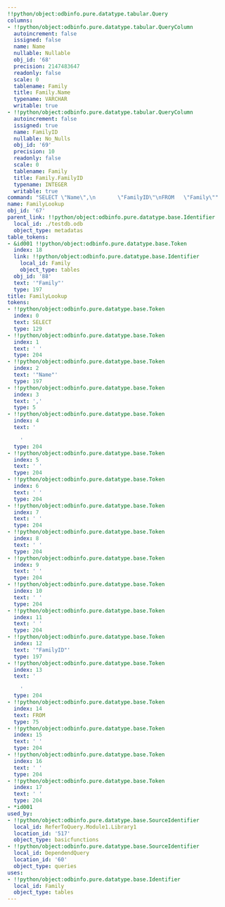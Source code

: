 ```yaml
---
!!python/object:odbinfo.pure.datatype.tabular.Query
columns:
- !!python/object:odbinfo.pure.datatype.tabular.QueryColumn
  autoincrement: false
  issigned: false
  name: Name
  nullable: Nullable
  obj_id: '68'
  precision: 2147483647
  readonly: false
  scale: 0
  tablename: Family
  title: Family.Name
  typename: VARCHAR
  writable: true
- !!python/object:odbinfo.pure.datatype.tabular.QueryColumn
  autoincrement: false
  issigned: true
  name: FamilyID
  nullable: No_Nulls
  obj_id: '69'
  precision: 10
  readonly: false
  scale: 0
  tablename: Family
  title: Family.FamilyID
  typename: INTEGER
  writable: true
command: "SELECT \"Name\",\n       \"FamilyID\"\nFROM   \"Family\""
name: FamilyLookup
obj_id: '67'
parent_link: !!python/object:odbinfo.pure.datatype.base.Identifier
  local_id: ./testdb.odb
  object_type: metadatas
table_tokens:
- &id001 !!python/object:odbinfo.pure.datatype.base.Token
  index: 18
  link: !!python/object:odbinfo.pure.datatype.base.Identifier
    local_id: Family
    object_type: tables
  obj_id: '88'
  text: '"Family"'
  type: 197
title: FamilyLookup
tokens:
- !!python/object:odbinfo.pure.datatype.base.Token
  index: 0
  text: SELECT
  type: 129
- !!python/object:odbinfo.pure.datatype.base.Token
  index: 1
  text: ' '
  type: 204
- !!python/object:odbinfo.pure.datatype.base.Token
  index: 2
  text: '"Name"'
  type: 197
- !!python/object:odbinfo.pure.datatype.base.Token
  index: 3
  text: ','
  type: 5
- !!python/object:odbinfo.pure.datatype.base.Token
  index: 4
  text: '

    '
  type: 204
- !!python/object:odbinfo.pure.datatype.base.Token
  index: 5
  text: ' '
  type: 204
- !!python/object:odbinfo.pure.datatype.base.Token
  index: 6
  text: ' '
  type: 204
- !!python/object:odbinfo.pure.datatype.base.Token
  index: 7
  text: ' '
  type: 204
- !!python/object:odbinfo.pure.datatype.base.Token
  index: 8
  text: ' '
  type: 204
- !!python/object:odbinfo.pure.datatype.base.Token
  index: 9
  text: ' '
  type: 204
- !!python/object:odbinfo.pure.datatype.base.Token
  index: 10
  text: ' '
  type: 204
- !!python/object:odbinfo.pure.datatype.base.Token
  index: 11
  text: ' '
  type: 204
- !!python/object:odbinfo.pure.datatype.base.Token
  index: 12
  text: '"FamilyID"'
  type: 197
- !!python/object:odbinfo.pure.datatype.base.Token
  index: 13
  text: '

    '
  type: 204
- !!python/object:odbinfo.pure.datatype.base.Token
  index: 14
  text: FROM
  type: 75
- !!python/object:odbinfo.pure.datatype.base.Token
  index: 15
  text: ' '
  type: 204
- !!python/object:odbinfo.pure.datatype.base.Token
  index: 16
  text: ' '
  type: 204
- !!python/object:odbinfo.pure.datatype.base.Token
  index: 17
  text: ' '
  type: 204
- *id001
used_by:
- !!python/object:odbinfo.pure.datatype.base.SourceIdentifier
  local_id: ReferToQuery.Module1.Library1
  location_id: '517'
  object_type: basicfunctions
- !!python/object:odbinfo.pure.datatype.base.SourceIdentifier
  local_id: DependendQuery
  location_id: '60'
  object_type: queries
uses:
- !!python/object:odbinfo.pure.datatype.base.Identifier
  local_id: Family
  object_type: tables
---
```

